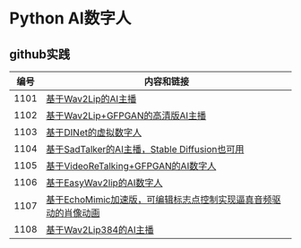 # Python AI数字人

## github实践

| 编号 | 内容和链接 |
| ---- | ----------- |
| 1101 | [基于Wav2Lip的AI主播](https://datayang.blog.csdn.net/article/details/128115142) |
| 1102 | [基于Wav2Lip+GFPGAN的高清版AI主播](https://datayang.blog.csdn.net/article/details/129217664) |
| 1103 | [基于DINet的虚拟数字人](https://datayang.blog.csdn.net/article/details/130082007) |
| 1104 | [基于SadTalker的AI主播，Stable Diffusion也可用](https://datayang.blog.csdn.net/article/details/129668067) |
| 1105 | [基于VideoReTalking+GFPGAN的AI数字人](https://datayang.blog.csdn.net/article/details/132095748) |
| 1106 | [基于EasyWav2lip的AI数字人](https://datayang.blog.csdn.net/article/details/139654811) |
| 1107 | [基于EchoMimic加速版，可编辑标志点控制实现逼真音频驱动的肖像动画](https://datayang.blog.csdn.net/article/details/141394160) |
| 1108 | [基于Wav2Lip384的AI主播](https://datayang.blog.csdn.net/article/details/139660226) |

